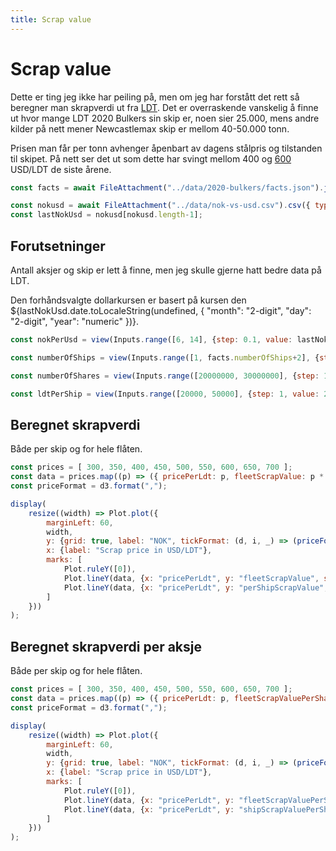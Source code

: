 ```yaml
---
title: Scrap value
---
```


# Scrap value

Dette er ting jeg ikke har peiling på, men om jeg har forstått det rett så beregner man skrapverdi ut fra [LDT](https://en.wikipedia.org/wiki/Displacement_(ship)#Light_displacement). 
Det er overraskende vanskelig å finne ut hvor mange LDT 2020 Bulkers sin skip er, noen sier 25.000, mens andre kilder på 
nett mener Newcastlemax skip er mellom 40-50.000 tonn. 

Prisen man får per tonn avhenger åpenbart av dagens stålpris og tilstanden til skipet. På nett ser det ut som dette har 
svingt mellom 400 og [600](https://www.lloydslist.com/LL1144331/Eighth-capesize-bulker-sold-for-recycling) USD/LDT de siste årene. 

```js
const facts = await FileAttachment("../data/2020-bulkers/facts.json").json();
```

```js
const nokusd = await FileAttachment("../data/nok-vs-usd.csv").csv({ typed: true });
const lastNokUsd = nokusd[nokusd.length-1];
```


## Forutsetninger 

Antall aksjer og skip er lett å finne, men jeg skulle gjerne hatt bedre data på LDT.

Den forhåndsvalgte dollarkursen er basert på kursen den ${lastNokUsd.date.toLocaleString(undefined, {
"month": "2-digit",
"day": "2-digit",
"year": "numeric"
})}.

```js
const nokPerUsd = view(Inputs.range([6, 14], {step: 0.1, value: lastNokUsd.value, label: "Dollarkurs"}));
```

```js
const numberOfShips = view(Inputs.range([1, facts.numberOfShips+2], {step: 1, value: facts.numberOfShips, label: "Antall skip"}));
```

```js
const numberOfShares = view(Inputs.range([20000000, 30000000], {step: 1, value: facts.numberOfShares, label: "Antall aksjer"}));
```

```js
const ldtPerShip = view(Inputs.range([20000, 50000], {step: 1, value: 25000, label: "LDT per skip"}));
```


<div class="grid grid-cols-2">
  <div>


## Beregnet skrapverdi 

Både per skip og for hele flåten.

```js
const prices = [ 300, 350, 400, 450, 500, 550, 600, 650, 700 ];
const data = prices.map((p) => ({ pricePerLdt: p, fleetScrapValue: p * numberOfShips * ldtPerShip, perShipScrapValue: p * ldtPerShip }));
const priceFormat = d3.format(",");

display(
    resize((width) => Plot.plot({
        marginLeft: 60,
        width,
        y: {grid: true, label: "NOK", tickFormat: (d, i, _) => (priceFormat(Math.round((d * nokPerUsd) / 1000000)) +" mill")},
        x: {label: "Scrap price in USD/LDT"},
        marks: [
            Plot.ruleY([0]),
            Plot.lineY(data, {x: "pricePerLdt", y: "fleetScrapValue", strokeWidth: 2, stroke: "black", tip: true}),
            Plot.lineY(data, {x: "pricePerLdt", y: "perShipScrapValue", strokeWidth: 2, stroke: "black", tip: true}),
        ]
    }))
);

```

</div>
<div>

## Beregnet skrapverdi per aksje

Både per skip og for hele flåten.

```js
const prices = [ 300, 350, 400, 450, 500, 550, 600, 650, 700 ];
const data = prices.map((p) => ({ pricePerLdt: p, fleetScrapValuePerShare: (p * numberOfShips * ldtPerShip) / numberOfShares, shipScrapValuePerShare: (p * ldtPerShip) / numberOfShares }));
const priceFormat = d3.format(",");

display(
    resize((width) => Plot.plot({
        marginLeft: 60,
        width,
        y: {grid: true, label: "NOK", tickFormat: (d, i, _) => (priceFormat(Math.round((d * nokPerUsd))) +" kr")},
        x: {label: "Scrap price in USD/LDT"},
        marks: [
            Plot.ruleY([0]),
            Plot.lineY(data, {x: "pricePerLdt", y: "fleetScrapValuePerShare", strokeWidth: 2, stroke: "black", tip: true}),
            Plot.lineY(data, {x: "pricePerLdt", y: "shipScrapValuePerShare", strokeWidth: 2, stroke: "black", tip: true}),
        ]
    }))
);

```

</div>
</div>